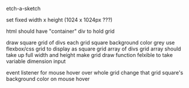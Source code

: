 etch-a-sketch

set fixed width x height (1024 x 1024px ???)

html should have "container" div to hold grid

draw square grid of divs
    each grid square background color grey
    use flexbox/css grid to display as square grid array of divs
    grid array should take up full width and height
make grid draw function felxible to take variable dimension input

event listener for mouse hover over whole grid
    change that grid square's background color on mouse hover

